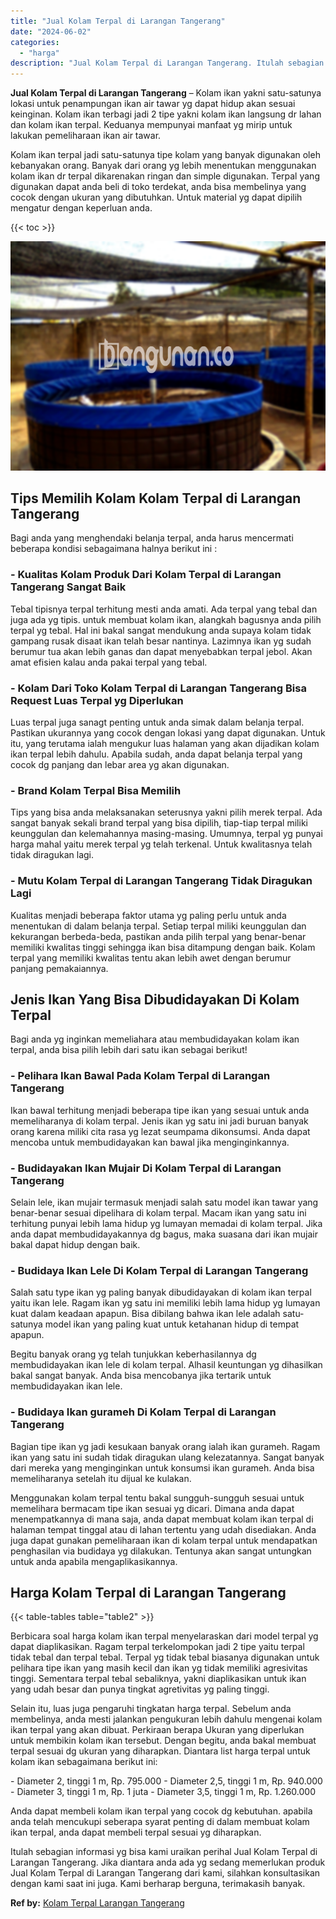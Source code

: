 ```yaml
---
title: "Jual Kolam Terpal di Larangan Tangerang"
date: "2024-06-02"
categories: 
  - "harga"
description: "Jual Kolam Terpal di Larangan Tangerang. Itulah sebagian informasi yg bisa kami uraikan perihal Jual Kolam Terpal di Larangan Tangerang. Jika diantara anda a..."
---
```


**Jual Kolam Terpal di Larangan Tangerang** – Kolam ikan yakni satu-satunya lokasi untuk penampungan ikan air tawar yg dapat hidup akan sesuai keinginan. Kolam ikan terbagi jadi 2 tipe yakni kolam ikan langsung dr lahan dan kolam ikan terpal. Keduanya mempunyai manfaat yg mirip untuk lakukan pemeliharaan ikan air tawar.

Kolam ikan terpal jadi satu-satunya tipe kolam yang banyak digunakan oleh kebanyakan orang. Banyak dari orang yg lebih menentukan menggunakan kolam ikan dr terpal dikarenakan ringan dan simple digunakan. Terpal yang digunakan dapat anda beli di toko terdekat, anda bisa membelinya yang cocok dengan ukuran yang dibutuhkan. Untuk material yg dapat dipilih mengatur dengan keperluan anda.

{{< toc >}}

![Jual Kolam Terpal di Larangan Tangerang](/images/jual-kolam-terpal-34.png)

## Tips Memilih Kolam Kolam Terpal di Larangan Tangerang

Bagi anda yang menghendaki belanja terpal, anda harus mencermati beberapa kondisi sebagaimana halnya berikut ini :

### \- Kualitas Kolam Produk Dari Kolam Terpal di Larangan Tangerang Sangat Baik

Tebal tipisnya terpal terhitung mesti anda amati. Ada terpal yang tebal dan juga ada yg tipis. untuk membuat kolam ikan, alangkah bagusnya anda pilih terpal yg tebal. Hal ini bakal sangat mendukung anda supaya kolam tidak gampang rusak disaat ikan telah besar nantinya. Lazimnya ikan yg sudah berumur tua akan lebih ganas dan dapat menyebabkan terpal jebol. Akan amat efisien kalau anda pakai terpal yang tebal.

### \- Kolam Dari Toko Kolam Terpal di Larangan Tangerang Bisa Request Luas Terpal yg Diperlukan

Luas terpal juga sanagt penting untuk anda simak dalam belanja terpal. Pastikan ukurannya yang cocok dengan lokasi yang dapat digunakan. Untuk itu, yang terutama ialah mengukur luas halaman yang akan dijadikan kolam ikan terpal lebih dahulu. Apabila sudah, anda dapat belanja terpal yang cocok dg panjang dan lebar area yg akan digunakan.

### \- Brand Kolam Terpal Bisa Memilih

Tips yang bisa anda melaksanakan seterusnya yakni pilih merek terpal. Ada sangat banyak sekali brand terpal yang bisa dipilih, tiap-tiap terpal miliki keunggulan dan kelemahannya masing-masing. Umumnya, terpal yg punyai harga mahal yaitu merek terpal yg telah terkenal. Untuk kwalitasnya telah tidak diragukan lagi.

### \- Mutu Kolam Terpal di Larangan Tangerang Tidak Diragukan Lagi

Kualitas menjadi beberapa faktor utama yg paling perlu untuk anda menentukan di dalam belanja terpal. Setiap terpal miliki keunggulan dan kekurangan berbeda-beda, pastikan anda pilih terpal yang benar-benar memiliki kwalitas tinggi sehingga ikan bisa ditampung dengan baik. Kolam terpal yang memiliki kwalitas tentu akan lebih awet dengan berumur panjang pemakaiannya.

## Jenis Ikan Yang Bisa Dibudidayakan Di Kolam Terpal

Bagi anda yg inginkan memeliahara atau membudidayakan kolam ikan terpal, anda bisa pilih lebih dari satu ikan sebagai berikut!

### \- Pelihara Ikan Bawal Pada Kolam Terpal di Larangan Tangerang

Ikan bawal terhitung menjadi beberapa tipe ikan yang sesuai untuk anda memeliharanya di kolam terpal. Jenis ikan yg satu ini jadi buruan banyak orang karena miliki cita rasa yg lezat seumpama dikonsumsi. Anda dapat mencoba untuk membudidayakan kan bawal jika menginginkannya.

### \- Budidayakan Ikan Mujair Di Kolam Terpal di Larangan Tangerang

Selain lele, ikan mujair termasuk menjadi salah satu model ikan tawar yang benar-benar sesuai dipelihara di kolam terpal. Macam ikan yang satu ini terhitung punyai lebih lama hidup yg lumayan memadai di kolam terpal. Jika anda dapat membudidayakannya dg bagus, maka suasana dari ikan mujair bakal dapat hidup dengan baik.

### \- Budidaya Ikan Lele Di Kolam Terpal di Larangan Tangerang

Salah satu type ikan yg paling banyak dibudidayakan di kolam ikan terpal yaitu ikan lele. Ragam ikan yg satu ini memiliki lebih lama hidup yg lumayan kuat dalam keadaan apapun. Bisa dibilang bahwa ikan lele adalah satu-satunya model ikan yang paling kuat untuk ketahanan hidup di tempat apapun.

Begitu banyak orang yg telah tunjukkan keberhasilannya dg membudidayakan ikan lele di kolam terpal. Alhasil keuntungan yg dihasilkan bakal sangat banyak. Anda bisa mencobanya jika tertarik untuk membudidayakan ikan lele.

### \- Budidaya Ikan gurameh Di Kolam Terpal di Larangan Tangerang

Bagian tipe ikan yg jadi kesukaan banyak orang ialah ikan gurameh. Ragam ikan yang satu ini sudah tidak diragukan ulang kelezatannya. Sangat banyak dari mereka yang menginginkan untuk konsumsi ikan gurameh. Anda bisa memeliharanya setelah itu dijual ke kulakan.

Menggunakan kolam terpal tentu bakal sungguh-sungguh sesuai untuk memelihara bermacam tipe ikan sesuai yg dicari. Dimana anda dapat menempatkannya di mana saja, anda dapat membuat kolam ikan terpal di halaman tempat tinggal atau di lahan tertentu yang udah disediakan. Anda juga dapat gunakan pemeliharaan ikan di kolam terpal untuk mendapatkan penghasilan via budidaya yg dilakukan. Tentunya akan sangat untungkan untuk anda apabila mengaplikasikannya.

## Harga Kolam Terpal di Larangan Tangerang

{{< table-tables table="table2" >}}

Berbicara soal harga kolam ikan terpal menyelaraskan dari model terpal yg dapat diaplikasikan. Ragam terpal terkelompokan jadi 2 tipe yaitu terpal tidak tebal dan terpal tebal. Terpal yg tidak tebal biasanya digunakan untuk pelihara tipe ikan yang masih kecil dan ikan yg tidak memiliki agresivitas tinggi. Sementara terpal tebal sebaliknya, yakni diaplikasikan untuk ikan yang udah besar dan punya tingkat agretivitas yg paling tinggi.

Selain itu, luas juga pengaruhi tingkatan harga terpal. Sebelum anda membelinya, anda mesti jalankan pengukuran lebih dahulu mengenai kolam ikan terpal yang akan dibuat. Perkiraan berapa Ukuran yang diperlukan untuk membikin kolam ikan tersebut. Dengan begitu, anda bakal membuat terpal sesuai dg ukuran yang diharapkan. Diantara list harga terpal untuk kolam ikan sebagaimana berikut ini:

\- Diameter 2, tinggi 1 m, Rp. 795.000 - Diameter 2,5, tinggi 1 m, Rp. 940.000 - Diameter 3, tinggi 1 m, Rp. 1 juta - Diameter 3,5, tinggi 1 m, Rp. 1.260.000

Anda dapat membeli kolam ikan terpal yang cocok dg kebutuhan. apabila anda telah mencukupi seberapa syarat penting di dalam membuat kolam ikan terpal, anda dapat membeli terpal sesuai yg diharapkan.

Itulah sebagian informasi yg bisa kami uraikan perihal Jual Kolam Terpal di Larangan Tangerang. Jika diantara anda ada yg sedang memerlukan produk Jual Kolam Terpal di Larangan Tangerang dari kami, silahkan konsultasikan dengan kami saat ini juga. Kami berharap berguna, terimakasih banyak.

**Ref by:** [Kolam Terpal Larangan Tangerang](https://id.wikipedia.org/wiki/Kolam)
